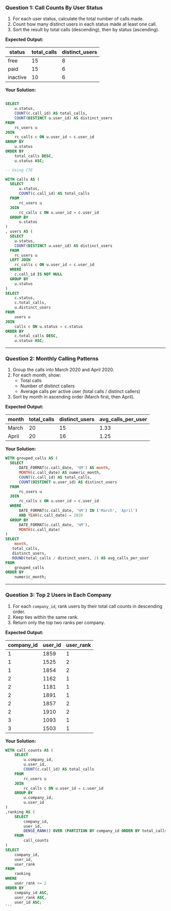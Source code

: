 ### Question 1: Call Counts By User Status

1. For each user status, calculate the total number of calls made.
2. Count how many distinct users in each status made at least one call.
3. Sort the result by total calls (descending), then by status (ascending).

**Expected Output:**

| status   | total_calls | distinct_users |
|----------|------------|----------------|
| free     | 15         | 8              |
| paid     | 15         | 6              |
| inactive | 10         | 6              |

**Your Solution:**
````sql

SELECT
    u.status,
    COUNT(c.call_id) AS total_calls,
    COUNT(DISTINCT u.user_id) AS distinct_users
FROM
    rc_users u
JOIN
    rc_calls c ON u.user_id = c.user_id
GROUP BY
    u.status
ORDER BY
    total_calls DESC,
    u.status ASC;

-- Using CTE

WITH calls AS (
  SELECT
      u.status,
      COUNT(c.call_id) AS total_calls
  FROM
      rc_users u
  JOIN
      rc_calls c ON u.user_id = c.user_id
  GROUP BY
      u.status
)
, users AS (
  SELECT
  	u.status,
  	COUNT(DISTINCT u.user_id) AS distinct_users
  FROM
  	rc_users u
  LEFT JOIN
  	rc_calls c ON u.user_id = c.user_id
  WHERE
  	c.call_id IS NOT NULL
  GROUP BY
  	u.status
)
SELECT
	c.status,
    c.total_calls,
    u.distinct_users
FROM
	users u
JOIN
	calls c ON u.status = c.status
ORDER BY
	c.total_calls DESC,
    u.status ASC;
````

---

### Question 2: Monthly Calling Patterns

1. Group the calls into March 2020 and April 2020.
2. For each month, show:
   - Total calls
   - Number of distinct callers
   - Average calls per active user (total calls / distinct callers)
3. Sort by month in ascending order (March first, then April).

**Expected Output:**

| month  | total_calls | distinct_users | avg_calls_per_user |
|--------|------------|----------------|---------------------|
| March  | 20         | 15             | 1.33               |
| April  | 20         | 16             | 1.25               |

**Your Solution:**
````sql
WITH grouped_calls AS (
  SELECT
      DATE_FORMAT(c.call_date, '%M') AS month,
      MONTH(c.call_date) AS numeric_month,
      COUNT(c.call_id) AS total_calls,
      COUNT(DISTINCT u.user_id) AS distinct_users
  FROM
      rc_users u
  JOIN
      rc_calls c ON u.user_id = c.user_id
  WHERE
      DATE_FORMAT(c.call_date, '%M') IN ('March', 'April')
      AND YEAR(c.call_date) = 2020
  GROUP BY
      DATE_FORMAT(c.call_date, '%M'),
      MONTH(c.call_date)
)
SELECT
	month,
   total_calls,
   distinct_users,
   ROUND(total_calls / distinct_users, 2) AS avg_calls_per_user
FROM
	grouped_calls
ORDER BY
	numeric_month;

````

---

### Question 3: Top 2 Users in Each Company

1. For each `company_id`, rank users by their total call counts in descending order.
2. Keep ties within the same rank.
3. Return only the top two ranks per company.

**Expected Output:**

| company_id | user_id | user_rank |
| ---------- | ------- | --------- |
| 1          | 1859    | 1         |
| 1          | 1525    | 2         |
| 1          | 1854    | 2         |
| 2          | 1162    | 1         |
| 2          | 1181    | 1         |
| 2          | 1891    | 1         |
| 2          | 1857    | 2         |
| 2          | 1910    | 2         |
| 3          | 1093    | 1         |
| 3          | 1503    | 1         |

**Your Solution:**
````sql
WITH call_counts AS (
    SELECT
        u.company_id,
        u.user_id,
        COUNT(c.call_id) AS total_calls
    FROM
        rc_users u
    JOIN
        rc_calls c ON u.user_id = c.user_id
    GROUP BY
        u.company_id,
        u.user_id
)
,ranking AS (
    SELECT
        company_id,
        user_id,
        DENSE_RANK() OVER (PARTITION BY company_id ORDER BY total_calls DESC) AS user_rank
    FROM
        call_counts
)
SELECT
    company_id,
    user_id,
    user_rank
FROM
    ranking
WHERE
    user_rank <= 2
ORDER BY
    company_id ASC,
    user_rank ASC,
    user_id ASC;
```
